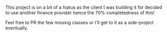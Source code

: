This project is on a bit of a hiatus as the client I was building it for decided to use another finance provider hence the 70% completedness of this!

Feel free to PR the few missing classes or I'll get to it as a side-project eventually.
